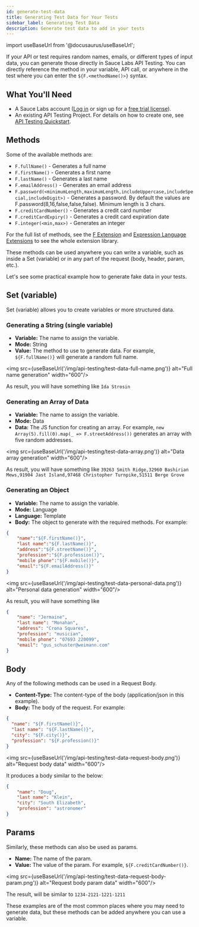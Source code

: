 ```yaml
---
id: generate-test-data
title: Generating Test Data for Your Tests
sidebar_label: Generating Test Data
description: Generate test data to add in your tests
---
```


import useBaseUrl from '@docusaurus/useBaseUrl';

If your API or test requires random names, emails, or different types of input data, you can generate those directly in Sauce Labs API Testing. You can directly reference the method in your variable, API call, or anywhere in the test where you can enter the `${F.<methodName()>}` syntax.

## What You'll Need

- A Sauce Labs account ([Log in](https://accounts.saucelabs.com/am/XUI/#login/) or sign up for a [free trial license](https://saucelabs.com/sign-up)).
- An existing API Testing Project. For details on how to create one, see [API Testing Quickstart](/api-testing/quickstart/).

## Methods

Some of the available methods are:

- `F.fullName()` - Generates a full name
- `F.firstName()` - Generates a first name
- `F.lastName()` - Generates a last name
- `F.emailAddress()` - Generates an email address
- `F.password(<minimumLength,maximumLength,includeUppercase,includeSpecial,includeDigit>)` - Generates a password. By default the values are F.password(8,16,false,false,false). Minimum length is 3 chars.
- `F.creditCardNumber()` - Generates a credit card number
- `F.creditCardExpiry()` - Generates a credit card expiration date
- `F.integer(<min,max>)` - Generates an integer

For the full list of methods, see the [F Extension](/api-testing/composer/expressions/#f) and [Expression Language Extensions](/api-testing/composer/expressions/#expression-language-extensions) to see the whole extension library.

These methods can be used anywhere you can write a variable, such as inside a Set (variable) or in any part of the request (body, header, param, etc.).

Let's see some practical example how to generate fake data in your tests.

## Set (variable)

Set (variable) allows you to create variables or more structured data.

### Generating a String (single variable)

- **Variable:** The name to assign the variable.
- **Mode:** String
- **Value:** The method to use to generate data. For example, `${F.fullName()}` will generate a random full name.

<img src={useBaseUrl('/img/api-testing/test-data-full-name.png')} alt="Full name generation" width="600"/>

As result, you will have something like `Ida Strosin`

### Generating an Array of Data

- **Variable:** The name to assign the variable.
- **Mode:** Data
- **Data:** The JS function for creating an array. For example, `new Array(5).fill(0).map(_ => F.streetAddress())` generates an array with five random addresses.

<img src={useBaseUrl('/img/api-testing/test-data-array.png')} alt="Data array generation" width="600"/>

As result, you will have something like `39263 Smith Ridge,32960 Bashirian Mews,91904 Jast Island,97468 Christopher Turnpike,51511 Berge Grove`

### Generating an Object

- **Variable:** The name to assign the variable.
- **Mode:** Language
- **Language:** Template
- **Body:** The object to generate with the required methods. For example:

```json
{
    "name":"${F.firstName()}",
    "last name":"${F.lastName()}",
    "address":"${F.streetName()}",
    "profession":"${F.profession()}",
    "mobile phone":"${F.mobile()}",
    "email":"${F.emailAddress()}"
}
```

<img src={useBaseUrl('/img/api-testing/test-data-personal-data.png')} alt="Personal data generation" width="600"/>

As result, you will have something like

```json
{
    "name": "Jermaine",
    "last name": "Monahan",
    "address": "Crona Squares",
    "profession": "musician",
    "mobile phone": "07693 220099",
    "email": "gus_schuster@weimann.com"
}
```

## Body

Any of the following methods can be used in a Request Body.

- **Content-Type:** The content-type of the body (application/json in this example).
- **Body:** The body of the request. For example:

```json
{
  "name": "${F.firstName()}",
  "last name": "${F.lastName()}",
  "city": "${F.city()}",
  "profession": "${F.profession()}"
}
```

<img src={useBaseUrl('/img/api-testing/test-data-request-body.png')} alt="Request body data" width="600"/>

It produces a body similar to the below:

```json
{
    "name": "Doug",
    "last name": "Klein",
    "city": "South Elizabeth",
    "profession": "astronomer"
}
```

## Params

Similarly, these methods can also be used as params.

- **Name:** The name of the param.
- **Value:** The value of the param. For example, `${F.creditCardNumber()}`.

<img src={useBaseUrl('/img/api-testing/test-data-request-body-param.png')} alt="Request body param data" width="600"/>

The result, will be similar to `1234-2121-1221-1211`

These examples are of the most common places where you may need to generate data, but these methods can be added anywhere you can use a variable.
